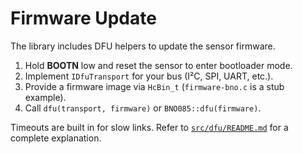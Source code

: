 # Firmware Update

The library includes DFU helpers to update the sensor firmware.

1. Hold **BOOTN** low and reset the sensor to enter bootloader mode.
2. Implement `IDfuTransport` for your bus (I²C, SPI, UART, etc.).
3. Provide a firmware image via `HcBin_t` (`firmware-bno.c` is a stub example).
4. Call `dfu(transport, firmware)` or `BNO085::dfu(firmware)`.

Timeouts are built in for slow links. Refer to [`src/dfu/README.md`](../src/dfu/README.md) for a complete explanation.
